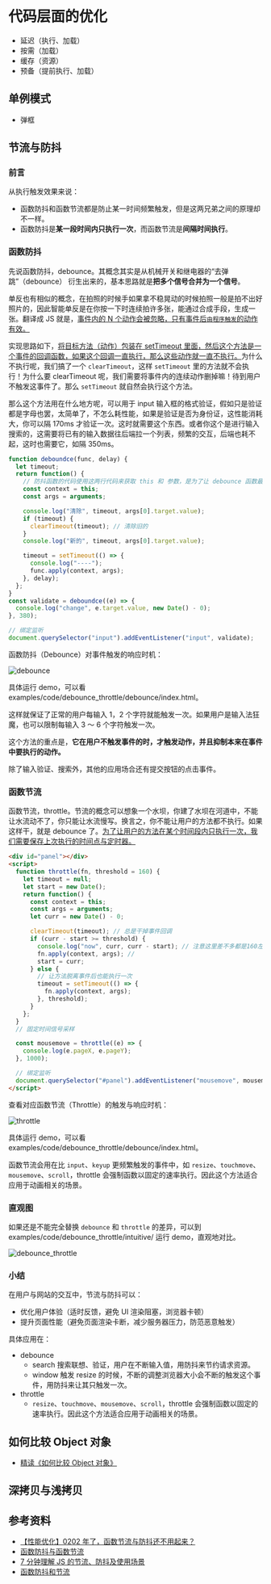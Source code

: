 # 代码层面的优化

- 延迟（执行、加载）
- 按需（加载）
- 缓存（资源）
- 预备（提前执行、加载）

## 单例模式

- 弹框

## 节流与防抖

### 前言

从执行触发效果来说：

- 函数防抖和函数节流都是防止某一时间频繁触发，但是这两兄弟之间的原理却不一样。
- 函数防抖是**某一段时间内只执行一次**，而函数节流是**间隔时间执行**。

### 函数防抖

先说函数防抖，debounce。其概念其实是从机械开关和继电器的“去弹跳”（debounce） 衍生出来的，基本思路就是**把多个信号合并为一个信号**。

单反也有相似的概念，在拍照的时候手如果拿不稳晃动的时候拍照一般是拍不出好照片的，因此智能单反是在你按一下时连续拍许多张，能通过合成手段，生成一张。翻译成 JS 就是，<u>事件内的 N 个动作会被忽略，只有事件后`由程序触发`的动作有效。</u>

实现思路如下，<u>将目标方法（动作）包装在 setTimeout 里面，然后这个方法是一个事件的回调函数，如果这个回调一直执行，那么这些动作就一直不执行。</u>为什么不执行呢，我们搞了一个 `clearTimeout`，这样 `setTimeout` 里的方法就不会执行！为什么要 clearTimeout 呢，我们需要将事件内的连续动作删掉嘛！待到用户不触发这事件了。那么 `setTimeout` 就自然会执行这个方法。

那么这个方法用在什么地方呢，可以用于 input 输入框的格式验证，假如只是验证都是字母也罢，太简单了，不怎么耗性能，如果是验证是否为身份证，这性能消耗大，你可以隔 170ms 才验证一次。这时就需要这个东西。或者你这个是进行输入搜索的，这需要将已有的输入数据往后端拉一个列表，频繁的交互，后端也耗不起，这时也需要它，如隔 350ms。

```js
function deboundce(func, delay) {
  let timeout;
  return function() {
    // 防抖函数的代码使用这两行代码来获取 this 和 参数，是为了让 debounce 函数最终返回的函数 this 指向不变以及依旧能接受到 e 参数。
    const context = this;
    const args = arguments;

    console.log("清除", timeout, args[0].target.value);
    if (timeout) {
      clearTimeout(timeout); // 清除旧的
    }
    console.log("新的", timeout, args[0].target.value);

    timeout = setTimeout(() => {
      console.log("----");
      func.apply(context, args);
    }, delay);
  };
}
const validate = deboundce((e) => {
  console.log("change", e.target.value, new Date() - 0);
}, 380);

// 绑定监听
document.querySelector("input").addEventListener("input", validate);
```

函数防抖（Debounce）对事件触发的响应时机：

![debounce](../.vuepress/public/assets/debounce-1.png)

具体运行 demo，可以看 examples/code/debounce_throttle/debounce/index.html。

这样就保证了正常的用户每输入 1，2 个字符就能触发一次。如果用户是输入法狂魔，也可以限制每输入 3 ～ 6 个字符触发一次。

这个方法的重点是，**它在用户不触发事件的时，才触发动作，并且抑制本来在事件中要执行的动作。**

除了输入验证、搜索外，其他的应用场合还有提交按钮的点击事件。

### 函数节流

函数节流，throttle。节流的概念可以想象一个水坝，你建了水坝在河道中，不能让水流动不了，你只能让水流慢写。换言之，你不能让用户的方法都不执行。如果这样干，就是 debounce 了。<u>为了让用户的方法在某个时间段内只执行一次，我们需要保存上次执行的时间点与定时器。</u>

```html
<div id="panel"></div>
<script>
  function throttle(fn, threshold = 160) {
    let timeout = null;
    let start = new Date();
    return function() {
      const context = this;
      const args = arguments;
      let curr = new Date() - 0;

      clearTimeout(timeout); // 总是干掉事件回调
      if (curr - start >= threshold) {
        console.log("now", curr, curr - start); // 注意这里差不多都是160左右
        fn.apply(context, args); //
        start = curr;
      } else {
        // 让方法脱离事件后也能执行一次
        timeout = setTimeout(() => {
          fn.apply(context, args);
        }, threshold);
      }
    };
  }
  // 固定时间信号采样

  const mousemove = throttle((e) => {
    console.log(e.pageX, e.pageY);
  }, 1000);

  // 绑定监听
  document.querySelector("#panel").addEventListener("mousemove", mousemove);
</script>
```

查看对应函数节流（Throttle）的触发与响应时机：

![throttle](../.vuepress/public/assets/throttle-1.png)

具体运行 demo，可以看 examples/code/debounce_throttle/debounce/index.html。

函数节流会用在比 `input`、`keyup` 更频繁触发的事件中，如 `resize`、`touchmove`、`mousemove`、`scroll`，throttle 会强制函数以固定的速率执行。因此这个方法适合应用于动画相关的场景。

### 直观图

如果还是不能完全替换 `debounce` 和 `throttle` 的差异，可以到 examples/code/debounce_throttle/intuitive/ 运行 demo，直观地对比。

![debounce_throttle](../.vuepress/public/assets/debunce_throttle_intuitive.png)

### 小结

在用户与网站的交互中，节流与防抖可以：

- 优化用户体验（适时反馈，避免 UI 渲染阻塞，浏览器卡顿）
- 提升页面性能（避免页面渲染卡断，减少服务器压力，防范恶意触发）

具体应用在：

- debounce
  - search 搜索联想、验证，用户在不断输入值，用防抖来节约请求资源。
  - window 触发 resize 的时候，不断的调整浏览器大小会不断的触发这个事件，用防抖来让其只触发一次。
- throttle
  - `resize`、`touchmove`、`mousemove`、`scroll`，throttle 会强制函数以固定的速率执行。因此这个方法适合应用于动画相关的场景。

<!-- 另外函数防抖和函数节流还可以分为：

- 函数防抖
  - 非立即执行版
  - 立即执行版
- 函数节流
  - 时间戳版
  - 定时器版 -->

<!-- 为保证文章的篇幅，感兴趣的同学可以进一步看参考资料。 -->

<!-- ### 分析 lodash 的处理 -->

<!-- ## js

## css

## html

## vue

vue key 的优化，是如何实现的，如何通过性能指标进行实现

## node -->

## 如何比较 Object 对象

- [精读《如何比较 Object 对象》](https://github.com/dt-fe/weekly/blob/v2/157.%20%E7%B2%BE%E8%AF%BB%E3%80%8A%E5%A6%82%E4%BD%95%E6%AF%94%E8%BE%83%20Object%20%E5%AF%B9%E8%B1%A1%E3%80%8B.md)

## 深拷贝与浅拷贝

## 参考资料

- [【性能优化】0202 年了，函数节流与防抖还不用起来？](https://juejin.im/post/5de8bc73e51d45580e58e5b8)
- [函数防抖与函数节流
  ](https://zhuanlan.zhihu.com/p/38313717)
- [7 分钟理解 JS 的节流、防抖及使用场景](https://juejin.im/post/5b8de829f265da43623c4261#heading-7)
- [函数防抖和节流](https://juejin.im/post/5b651dc15188251aa30c8669#heading-1)
